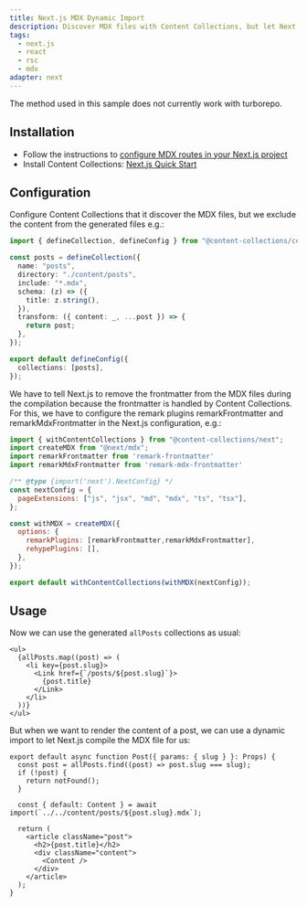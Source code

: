 ```yaml
---
title: Next.js MDX Dynamic Import
description: Discover MDX files with Content Collections, but let Next.js compile them
tags:
  - next.js
  - react
  - rsc
  - mdx
adapter: next
---
```


<Callout type="warn">
  The method used in this sample does not currently work with turborepo.
</Callout>

## Installation

- Follow the instructions to [configure MDX routes in your Next.js project](https://nextjs.org/docs/app/building-your-application/configuring/mdx)
- Install Content Collections: [Next.js Quick Start](https://www.content-collections.dev/docs/quickstart/next)

## Configuration

Configure Content Collections that it discover the MDX files, but we exclude the content from the generated files e.g.:

```ts
import { defineCollection, defineConfig } from "@content-collections/core";

const posts = defineCollection({
  name: "posts",
  directory: "./content/posts",
  include: "*.mdx",
  schema: (z) => ({
    title: z.string(),
  }),
  transform: ({ content: _, ...post }) => {
    return post;
  },
});

export default defineConfig({
  collections: [posts],
});
```

We have to tell Next.js to remove the frontmatter from the MDX files during the compilation because the frontmatter is handled by Content Collections. For this, we have to configure the remark plugins remarkFrontmatter and remarkMdxFrontmatter in the Next.js configuration, e.g.:

```js
import { withContentCollections } from "@content-collections/next";
import createMDX from "@next/mdx";
import remarkFrontmatter from 'remark-frontmatter'
import remarkMdxFrontmatter from 'remark-mdx-frontmatter'

/** @type {import('next').NextConfig} */
const nextConfig = {
  pageExtensions: ["js", "jsx", "md", "mdx", "ts", "tsx"],
};

const withMDX = createMDX({
  options: {
    remarkPlugins: [remarkFrontmatter,remarkMdxFrontmatter],
    rehypePlugins: [],
  },
});

export default withContentCollections(withMDX(nextConfig));
```

## Usage

Now we can use the generated `allPosts` collections as usual:

```tsx
<ul>
  {allPosts.map((post) => (
    <li key={post.slug}>
      <Link href={`/posts/${post.slug}`}>
        {post.title}
      </Link>
    </li>
  ))}
</ul>
```

But when we want to render the content of a post, we can use a dynamic import to let Next.js compile the MDX file for us:

```tsx
export default async function Post({ params: { slug } }: Props) {
  const post = allPosts.find((post) => post.slug === slug);
  if (!post) {
    return notFound();
  }

  const { default: Content } = await import(`../../content/posts/${post.slug}.mdx`);

  return (
    <article className="post">
      <h2>{post.title}</h2>
      <div className="content">
        <Content />
      </div>
    </article>
  );
}
```
